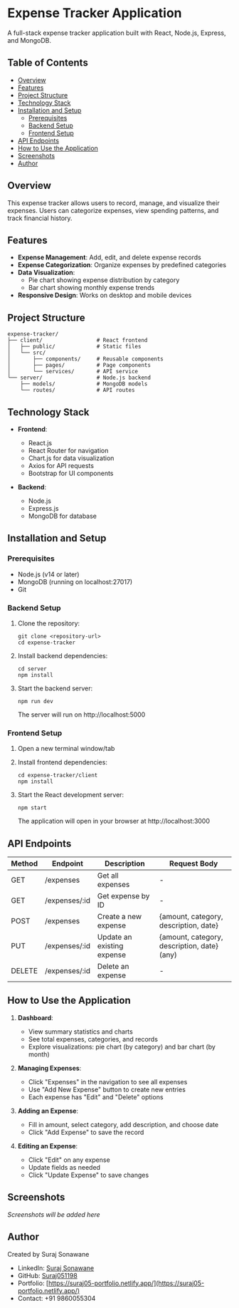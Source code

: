 # Expense Tracker Application

A full-stack expense tracker application built with React, Node.js, Express, and MongoDB.

## Table of Contents
- [Overview](#overview)
- [Features](#features)
- [Project Structure](#project-structure)
- [Technology Stack](#technology-stack)
- [Installation and Setup](#installation-and-setup)
  - [Prerequisites](#prerequisites)
  - [Backend Setup](#backend-setup)
  - [Frontend Setup](#frontend-setup)
- [API Endpoints](#api-endpoints)
- [How to Use the Application](#how-to-use-the-application)
- [Screenshots](#screenshots)
- [Author](#author)

## Overview

This expense tracker allows users to record, manage, and visualize their expenses. Users can categorize expenses, view spending patterns, and track financial history.

## Features

- **Expense Management**: Add, edit, and delete expense records
- **Expense Categorization**: Organize expenses by predefined categories
- **Data Visualization**:
  - Pie chart showing expense distribution by category
  - Bar chart showing monthly expense trends
- **Responsive Design**: Works on desktop and mobile devices

## Project Structure

```
expense-tracker/
├── client/                 # React frontend
│   ├── public/             # Static files
│   └── src/
│       ├── components/     # Reusable components
│       ├── pages/          # Page components
│       └── services/       # API service
└── server/                 # Node.js backend
    ├── models/             # MongoDB models
    └── routes/             # API routes
```

## Technology Stack

- **Frontend**:
  - React.js
  - React Router for navigation
  - Chart.js for data visualization
  - Axios for API requests
  - Bootstrap for UI components

- **Backend**:
  - Node.js
  - Express.js
  - MongoDB for database

## Installation and Setup

### Prerequisites

- Node.js (v14 or later)
- MongoDB (running on localhost:27017)
- Git

### Backend Setup

1. Clone the repository:
   ```
   git clone <repository-url>
   cd expense-tracker
   ```

2. Install backend dependencies:
   ```
   cd server
   npm install
   ```

3. Start the backend server:
   ```
   npm run dev
   ```
   The server will run on http://localhost:5000

### Frontend Setup

1. Open a new terminal window/tab

2. Install frontend dependencies:
   ```
   cd expense-tracker/client
   npm install
   ```

3. Start the React development server:
   ```
   npm start
   ```
   The application will open in your browser at http://localhost:3000

## API Endpoints

| Method | Endpoint            | Description                 | Request Body                                  |
|--------|---------------------|-----------------------------|----------------------------------------------|
| GET    | /expenses           | Get all expenses            | -                                            |
| GET    | /expenses/:id       | Get expense by ID           | -                                            |
| POST   | /expenses           | Create a new expense        | {amount, category, description, date}         |
| PUT    | /expenses/:id       | Update an existing expense  | {amount, category, description, date} (any)   |
| DELETE | /expenses/:id       | Delete an expense           | -                                            |

## How to Use the Application

1. **Dashboard**:
   - View summary statistics and charts
   - See total expenses, categories, and records
   - Explore visualizations: pie chart (by category) and bar chart (by month)

2. **Managing Expenses**:
   - Click "Expenses" in the navigation to see all expenses
   - Use "Add New Expense" button to create new entries
   - Each expense has "Edit" and "Delete" options

3. **Adding an Expense**:
   - Fill in amount, select category, add description, and choose date
   - Click "Add Expense" to save the record

4. **Editing an Expense**:
   - Click "Edit" on any expense
   - Update fields as needed
   - Click "Update Expense" to save changes

## Screenshots

*Screenshots will be added here*

## Author

Created by Suraj Sonawane

- LinkedIn: [Suraj Sonawane](https://www.linkedin.com/in/sonawane-suraj/)
- GitHub: [Suraj051198](https://github.com/Suraj051198)
- Portfolio: [https://suraj05-portfolio.netlify.app/](https://suraj05-portfolio.netlify.app/)
- Contact: +91 9860055304 